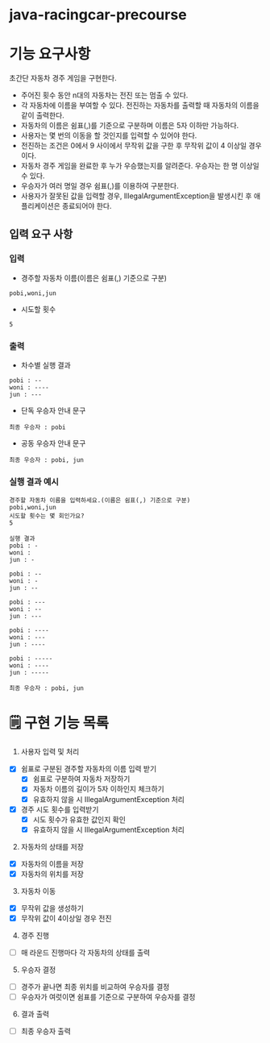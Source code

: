 # java-racingcar-precourse

# 기능 요구사항
초간단 자동차 경주 게임을 구현한다. 

- 주어진 횟수 동안 n대의 자동차는 전진 또는 멈출 수 있다. 
- 각 자동차에 이름을 부여할 수 있다. 전진하는 자동차를 출력할 때 자동차의 이름을 같이 출력한다. 
- 자동차의 이름은 쉼표(,)를 기준으로 구분하며 이름은 5자 이하만 가능하다. 
- 사용자는 몇 번의 이동을 할 것인지를 입력할 수 있어야 한다.
- 전진하는 조건은 0에서 9 사이에서 무작위 값을 구한 후 무작위 값이 4 이상일 경우이다. 
- 자동차 경주 게임을 완료한 후 누가 우승했는지를 알려준다. 우승자는 한 명 이상일 수 있다. 
- 우승자가 여러 명일 경우 쉼표(,)를 이용하여 구분한다. 
- 사용자가 잘못된 값을 입력할 경우, IllegalArgumentException을 발생시킨 후 애플리케이션은 종료되어야 한다. 

## 입력 요구 사항
### 입력

- 경주할 자동차 이름(이름은 쉼표(,) 기준으로 구분)
```
pobi,woni,jun
```
- 시도할 횟수
```
5
```
### 출력

- 차수별 실행 결과
```
pobi : --
woni : ----
jun : ---
```
- 단독 우승자 안내 문구
```
최종 우승자 : pobi
```
- 공동 우승자 안내 문구
```
최종 우승자 : pobi, jun
```
### 실행 결과 예시
```
경주할 자동차 이름을 입력하세요.(이름은 쉼표(,) 기준으로 구분)
pobi,woni,jun
시도할 횟수는 몇 회인가요?
5

실행 결과
pobi : -
woni : 
jun : -

pobi : --
woni : -
jun : --

pobi : ---
woni : --
jun : ---

pobi : ----
woni : ---
jun : ----

pobi : -----
woni : ----
jun : -----

최종 우승자 : pobi, jun
```

# 🗒 구현 기능 목록

1. 사용자 입력 및 처리
- [X] 쉼표로 구분된 경주할 자동차의 이름 입력 받기
  - [x] 쉼표로 구분하여 자동차 저장하기
  - [X] 자동차 이름의 길이가 5자 이하인지 체크하기
  - [X] 유효하지 않을 시 IllegalArgumentException 처리
- [x] 경주 시도 횟수를 입력받기
  - [x] 시도 횟수가 유효한 값인지 확인
  - [x] 유효하지 않을 시 IllegalArgumentException 처리
2. 자동차의 상태를 저장
- [X] 자동차의 이름을 저장
- [X] 자동차의 위치를 저장
3. 자동차 이동
- [x] 무작위 값을 생성하기
- [X] 무작위 값이 4이상일 경우 전진
4. 경주 진행
- [ ] 매 라운드 진행마다 각 자동차의 상태를 출력
5. 우승자 결정
- [ ] 경주가 끝나면 최종 위치를 비교하여 우승자를 결정
- [ ] 우승자가 여럿이면 쉼표를 기준으로 구분하여 우승자를 결정
6. 결과 출력
- [ ] 최종 우승자 출력